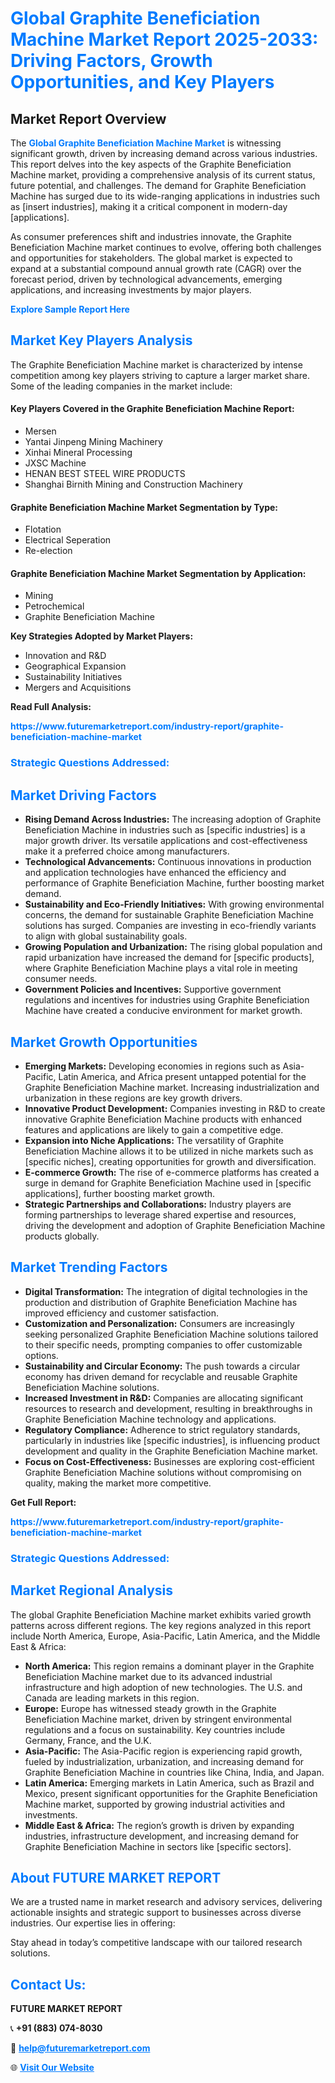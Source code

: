 <h1 style="color: #007BFF;">Global Graphite Beneficiation Machine Market Report 2025-2033: Driving Factors, Growth Opportunities, and Key Players</h1>

<section id="overview">
<h2>Market Report Overview</h2>
<p>The <a href="https://www.futuremarketreport.com/industry-report/graphite-beneficiation-machine-market" style="color: #007BFF; text-decoration: none;"><strong>Global Graphite Beneficiation Machine Market</strong></a> is witnessing significant growth, driven by increasing demand across various industries. This report delves into the key aspects of the Graphite Beneficiation Machine market, providing a comprehensive analysis of its current status, future potential, and challenges. The demand for Graphite Beneficiation Machine has surged due to its wide-ranging applications in industries such as [insert industries], making it a critical component in modern-day [applications].</p>
<p>As consumer preferences shift and industries innovate, the Graphite Beneficiation Machine market continues to evolve, offering both challenges and opportunities for stakeholders. The global market is expected to expand at a substantial compound annual growth rate (CAGR) over the forecast period, driven by technological advancements, emerging applications, and increasing investments by major players.</p>
</section>

<section id="overview">
<p><a href="https://www.futuremarketreport.com/request-sample/reportId=124650" style="color: #007BFF; text-decoration: none;"><strong>Explore Sample Report Here</strong></a></p>
</section>

<section id="key-players">
<h2 style="color: #007BFF;">Market Key Players Analysis</h2>
<p>The Graphite Beneficiation Machine market is characterized by intense competition among key players striving to capture a larger market share. Some of the leading companies in the market include:</p>
<h4>Key Players Covered in the Graphite Beneficiation Machine Report:</h4>
<ul><li>Mersen</li><li>Yantai Jinpeng Mining Machinery</li><li>Xinhai Mineral Processing</li><li>JXSC Machine</li><li>HENAN BEST STEEL WIRE PRODUCTS</li><li>Shanghai Birnith Mining and Construction Machinery</li></ul>
<h4>Graphite Beneficiation Machine Market Segmentation by Type:</h4>
<ul><li>Flotation</li><li>Electrical Seperation</li><li>Re-election</li></ul>

<h4>Graphite Beneficiation Machine Market Segmentation by Application:</h4>
<ul><li>Mining</li><li>Petrochemical</li><li>Graphite Beneficiation Machine</li></ul>
<p><strong>Key Strategies Adopted by Market Players:</strong></p>
<ul>
<li>Innovation and R&D</li>
<li>Geographical Expansion</li>
<li>Sustainability Initiatives</li>
<li>Mergers and Acquisitions</li>
</ul>
</section>

<section>
<p><strong>Read Full Analysis: </strong></p><a href="https://www.futuremarketreport.com/industry-report/graphite-beneficiation-machine-market" style="color: #007BFF; text-decoration: none;"><strong>https://www.futuremarketreport.com/industry-report/graphite-beneficiation-machine-market</strong></a>
<h3 style="color: #007BFF;">Strategic Questions Addressed:</h3>
</section>

<section id="driving-factors">
<h2 style="color: #007BFF;">Market Driving Factors</h2>
<ul>
<li><strong>Rising Demand Across Industries:</strong> The increasing adoption of Graphite Beneficiation Machine in industries such as [specific industries] is a major growth driver. Its versatile applications and cost-effectiveness make it a preferred choice among manufacturers.</li>
<li><strong>Technological Advancements:</strong> Continuous innovations in production and application technologies have enhanced the efficiency and performance of Graphite Beneficiation Machine, further boosting market demand.</li>
<li><strong>Sustainability and Eco-Friendly Initiatives:</strong> With growing environmental concerns, the demand for sustainable Graphite Beneficiation Machine solutions has surged. Companies are investing in eco-friendly variants to align with global sustainability goals.</li>
<li><strong>Growing Population and Urbanization:</strong> The rising global population and rapid urbanization have increased the demand for [specific products], where Graphite Beneficiation Machine plays a vital role in meeting consumer needs.</li>
<li><strong>Government Policies and Incentives:</strong> Supportive government regulations and incentives for industries using Graphite Beneficiation Machine have created a conducive environment for market growth.</li>
</ul>
</section>

<section id="growth-opportunities">
<h2 style="color: #007BFF;">Market Growth Opportunities</h2>
<ul>
<li><strong>Emerging Markets:</strong> Developing economies in regions such as Asia-Pacific, Latin America, and Africa present untapped potential for the Graphite Beneficiation Machine market. Increasing industrialization and urbanization in these regions are key growth drivers.</li>
<li><strong>Innovative Product Development:</strong> Companies investing in R&D to create innovative Graphite Beneficiation Machine products with enhanced features and applications are likely to gain a competitive edge.</li>
<li><strong>Expansion into Niche Applications:</strong> The versatility of Graphite Beneficiation Machine allows it to be utilized in niche markets such as [specific niches], creating opportunities for growth and diversification.</li>
<li><strong>E-commerce Growth:</strong> The rise of e-commerce platforms has created a surge in demand for Graphite Beneficiation Machine used in [specific applications], further boosting market growth.</li>
<li><strong>Strategic Partnerships and Collaborations:</strong> Industry players are forming partnerships to leverage shared expertise and resources, driving the development and adoption of Graphite Beneficiation Machine products globally.</li>
</ul>
</section>

<section id="trending-factors">
<h2 style="color: #007BFF;">Market Trending Factors</h2>
<ul>
<li><strong>Digital Transformation:</strong> The integration of digital technologies in the production and distribution of Graphite Beneficiation Machine has improved efficiency and customer satisfaction.</li>
<li><strong>Customization and Personalization:</strong> Consumers are increasingly seeking personalized Graphite Beneficiation Machine solutions tailored to their specific needs, prompting companies to offer customizable options.</li>
<li><strong>Sustainability and Circular Economy:</strong> The push towards a circular economy has driven demand for recyclable and reusable Graphite Beneficiation Machine solutions.</li>
<li><strong>Increased Investment in R&D:</strong> Companies are allocating significant resources to research and development, resulting in breakthroughs in Graphite Beneficiation Machine technology and applications.</li>
<li><strong>Regulatory Compliance:</strong> Adherence to strict regulatory standards, particularly in industries like [specific industries], is influencing product development and quality in the Graphite Beneficiation Machine market.</li>
<li><strong>Focus on Cost-Effectiveness:</strong> Businesses are exploring cost-efficient Graphite Beneficiation Machine solutions without compromising on quality, making the market more competitive.</li>
</ul>
</section>

<section>
<p><strong>Get Full Report: </strong></p><a href="https://www.futuremarketreport.com/industry-report/graphite-beneficiation-machine-market" style="color: #007BFF; text-decoration: none;"><strong>https://www.futuremarketreport.com/industry-report/graphite-beneficiation-machine-market</strong></a>
<h3 style="color: #007BFF;">Strategic Questions Addressed:</h3>
</section>


<section id="regional-analysis">
<h2 style="color: #007BFF;">Market Regional Analysis</h2>
<p>The global Graphite Beneficiation Machine market exhibits varied growth patterns across different regions. The key regions analyzed in this report include North America, Europe, Asia-Pacific, Latin America, and the Middle East & Africa:</p>
<ul>
<li><strong>North America:</strong> This region remains a dominant player in the Graphite Beneficiation Machine market due to its advanced industrial infrastructure and high adoption of new technologies. The U.S. and Canada are leading markets in this region.</li>
<li><strong>Europe:</strong> Europe has witnessed steady growth in the Graphite Beneficiation Machine market, driven by stringent environmental regulations and a focus on sustainability. Key countries include Germany, France, and the U.K.</li>
<li><strong>Asia-Pacific:</strong> The Asia-Pacific region is experiencing rapid growth, fueled by industrialization, urbanization, and increasing demand for Graphite Beneficiation Machine in countries like China, India, and Japan.</li>
<li><strong>Latin America:</strong> Emerging markets in Latin America, such as Brazil and Mexico, present significant opportunities for the Graphite Beneficiation Machine market, supported by growing industrial activities and investments.</li>
<li><strong>Middle East & Africa:</strong> The region’s growth is driven by expanding industries, infrastructure development, and increasing demand for Graphite Beneficiation Machine in sectors like [specific sectors].</li>
</ul>
</section>

<footer>
<h2 style="color: #007BFF;">About FUTURE MARKET REPORT</h2>
<p>We are a trusted name in market research and advisory services, delivering actionable insights and strategic support to businesses across diverse industries. Our expertise lies in offering:</p>

<p>Stay ahead in today’s competitive landscape with our tailored research solutions.</p>

<h2 style="color: #007BFF;">Contact Us:</h2>
<p><strong>FUTURE MARKET REPORT</strong></p>
<p>📞 <strong>+91 (883) 074-8030</strong></p>
<p>📧 <strong><a href="mailto:help@futuremarketreport.com" style="color: #007BFF;">help@futuremarketreport.com</a></strong></p>
<p>🌐 <strong><a href="https://www.futuremarketreport.com/" style="color: #007BFF;">Visit Our Website</a></strong></p>
</footer>